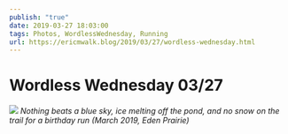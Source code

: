 ```yaml
---
publish: "true"
date: 2019-03-27 18:03:00
tags: Photos, WordlessWednesday, Running
url: https://ericmwalk.blog/2019/03/27/wordless-wednesday.html
---
```


# Wordless Wednesday 03/27

![](https://ericmwalk.blog/uploads/2021/477b07eefa.jpg)
*Nothing beats a blue sky, ice melting off the pond, and no snow on the trail for a birthday run (March 2019, Eden Prairie)*
